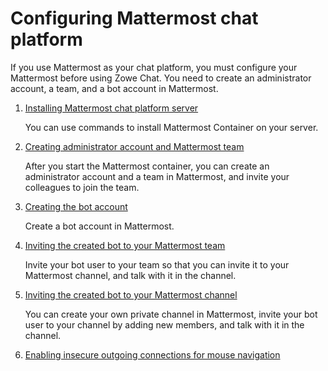 # Configuring Mattermost chat platform

If you use Mattermost as your chat platform, you must configure your Mattermost before using Zowe Chat. You need to create an administrator account, a team, and a bot account in Mattermost.

1. [Installing Mattermost chat platform server](chat_prerequisite_install_mattermost.md)

   You can use commands to install Mattermost Container on your server.

2. [Creating administrator account and Mattermost team](chat_prerequisite_mattermost_admin_account.md)
  
   After you start the Mattermost container, you can create an administrator account and a team in Mattermost, and invite your colleagues to join the team.

3. [Creating the bot account](chat_prerequisite_mattermost_bot_account.md)

   Create a bot account in Mattermost.

4. [Inviting the created bot to your Mattermost team](chat_prerequisite_mattermost_invite_team.md)
    
   Invite your bot user to your team so that you can invite it to your Mattermost channel, and talk with it in the channel.

5. [Inviting the created bot to your Mattermost channel](chat_prerequisite_mattermost_invite_channel.md)
    
   You can create your own private channel in Mattermost, invite your bot user to your channel by adding new members, and talk with it in the channel.

6. [Enabling insecure outgoing connections for mouse navigation](chat_prerequisite_mattermost_enable_connection.md)
